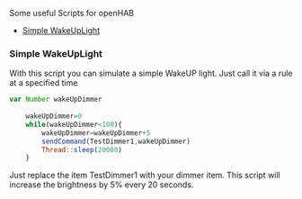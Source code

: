 Some useful Scripts for openHAB

* [Simple WakeUpLight](Samples-Scripts#simple-wakeuplight)

### Simple WakeUpLight

With this script you can simulate a simple WakeUP light. Just call it via a rule at a specified time
```javascript
var Number wakeUpDimmer
    
    wakeUpDimmer=0
    while(wakeUpDimmer<100){
    	wakeUpDimmer=wakeUpDimmer+5
    	sendCommand(TestDimmer1,wakeUpDimmer)
    	Thread::sleep(20000)
    }
```
Just replace the item TestDimmer1 with your dimmer item. This script will increase the brightness by 5% every 20 seconds.